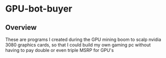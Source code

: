 # GPU-bot-buyer

## Overview
These are programs I created during the GPU mining boom to scalp nvidia 3080 graphics cards, so that I could build my own gaming pc without having to pay
double or even triple MSRP for GPU's
